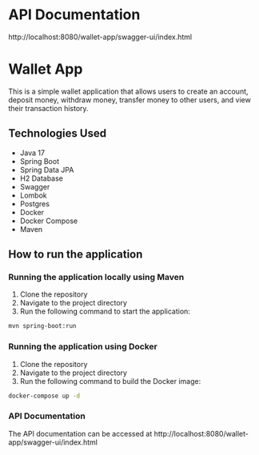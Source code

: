 
API Documentation
=================

http://localhost:8080/wallet-app/swagger-ui/index.html

# Wallet App

This is a simple wallet application that allows users to create an account, deposit money, withdraw money, transfer money to other users, and view their transaction history.

## Technologies Used

- Java 17
- Spring Boot
- Spring Data JPA
- H2 Database
- Swagger
- Lombok
- Postgres
- Docker
- Docker Compose
- Maven

## How to run the application

### Running the application locally using Maven

1. Clone the repository
2. Navigate to the project directory
3. Run the following command to start the application:

```bash 
mvn spring-boot:run
```

### Running the application using Docker

1. Clone the repository
2. Navigate to the project directory
3. Run the following command to build the Docker image:

```bash
docker-compose up -d
```

### API Documentation

The API documentation can be accessed at http://localhost:8080/wallet-app/swagger-ui/index.html
